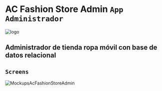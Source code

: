 # AC Fashion Store Admin `App Administrador`

![logo](https://github.com/VictorArdila/AC-Fashion-Store-Admin/assets/89551043/274a4a08-0057-4850-b93a-4565da1ad03a)

## Administrador de tienda ropa móvil con base de datos relacional

## `Screens`

![MockupsAcFashionStoreAdmin](https://github.com/VictorArdila/AC-Fashion-Store-Admin/assets/89551043/cb08562b-a35d-4b1a-8632-c50a1e580d12)


